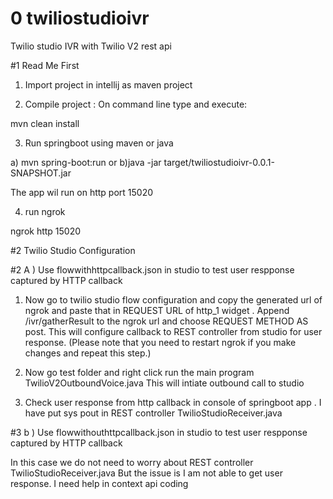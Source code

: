 # 0 twiliostudioivr
Twilio studio IVR with Twilio V2 rest api


#1 Read Me First

1. Import project in intellij as maven project

2. Compile project : On command line type and execute:

mvn clean install


3. Run springboot using maven or java

a) mvn spring-boot:run
or
b)java -jar target/twiliostudioivr-0.0.1-SNAPSHOT.jar

The app wil run on http port 15020


4. run ngrok

ngrok http 15020


#2 Twilio Studio Configuration 

#2 A ) Use flowwithhttpcallback.json  in studio to test  user respponse captured by HTTP callback

1. Now go to twilio studio flow configuration  and copy the generated url of ngrok and paste that in REQUEST URL  of http_1 widget .
   Append /ivr/gatherResult to the ngrok url and choose REQUEST METHOD AS post. This will configure callback to REST controller from studio 
  for user response. (Please note that you need to restart ngrok if you make changes and repeat this step.)

2. Now go test folder and right click run the main program
   TwilioV2OutboundVoice.java
   This will intiate outbound call to studio
   
3. Check user response from http callback in console of springboot app . I have put sys pout in REST controller TwilioStudioReceiver.java

#3 b ) Use flowwithouthttpcallback.json in studio to test  user respponse captured by HTTP callback

In this case we do not need to worry about REST controller TwilioStudioReceiver.java
 But the issue is I am not able to get user response. I need help in context api coding

